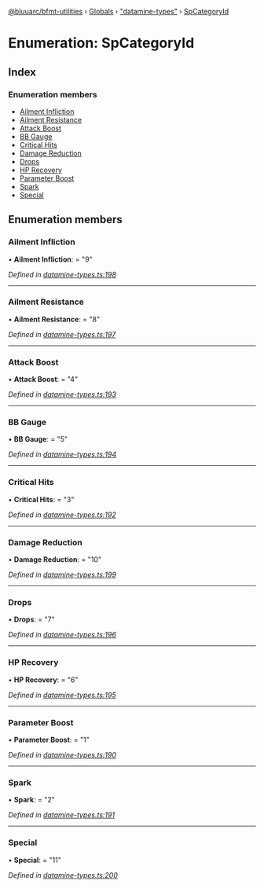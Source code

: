 [@bluuarc/bfmt-utilities](../README.md) › [Globals](../globals.md) › ["datamine-types"](../modules/_datamine_types_.md) › [SpCategoryId](_datamine_types_.spcategoryid.md)

# Enumeration: SpCategoryId

## Index

### Enumeration members

* [Ailment Infliction](_datamine_types_.spcategoryid.md#ailment-infliction)
* [Ailment Resistance](_datamine_types_.spcategoryid.md#ailment-resistance)
* [Attack Boost](_datamine_types_.spcategoryid.md#attack-boost)
* [BB Gauge](_datamine_types_.spcategoryid.md#bb-gauge)
* [Critical Hits](_datamine_types_.spcategoryid.md#critical-hits)
* [Damage Reduction](_datamine_types_.spcategoryid.md#damage-reduction)
* [Drops](_datamine_types_.spcategoryid.md#drops)
* [HP Recovery](_datamine_types_.spcategoryid.md#hp-recovery)
* [Parameter Boost](_datamine_types_.spcategoryid.md#parameter-boost)
* [Spark](_datamine_types_.spcategoryid.md#spark)
* [Special](_datamine_types_.spcategoryid.md#special)

## Enumeration members

###  Ailment Infliction

• **Ailment Infliction**: = "9"

*Defined in [datamine-types.ts:198](https://github.com/BluuArc/bfmt-utilities/blob/6b85551/src/datamine-types.ts#L198)*

___

###  Ailment Resistance

• **Ailment Resistance**: = "8"

*Defined in [datamine-types.ts:197](https://github.com/BluuArc/bfmt-utilities/blob/6b85551/src/datamine-types.ts#L197)*

___

###  Attack Boost

• **Attack Boost**: = "4"

*Defined in [datamine-types.ts:193](https://github.com/BluuArc/bfmt-utilities/blob/6b85551/src/datamine-types.ts#L193)*

___

###  BB Gauge

• **BB Gauge**: = "5"

*Defined in [datamine-types.ts:194](https://github.com/BluuArc/bfmt-utilities/blob/6b85551/src/datamine-types.ts#L194)*

___

###  Critical Hits

• **Critical Hits**: = "3"

*Defined in [datamine-types.ts:192](https://github.com/BluuArc/bfmt-utilities/blob/6b85551/src/datamine-types.ts#L192)*

___

###  Damage Reduction

• **Damage Reduction**: = "10"

*Defined in [datamine-types.ts:199](https://github.com/BluuArc/bfmt-utilities/blob/6b85551/src/datamine-types.ts#L199)*

___

###  Drops

• **Drops**: = "7"

*Defined in [datamine-types.ts:196](https://github.com/BluuArc/bfmt-utilities/blob/6b85551/src/datamine-types.ts#L196)*

___

###  HP Recovery

• **HP Recovery**: = "6"

*Defined in [datamine-types.ts:195](https://github.com/BluuArc/bfmt-utilities/blob/6b85551/src/datamine-types.ts#L195)*

___

###  Parameter Boost

• **Parameter Boost**: = "1"

*Defined in [datamine-types.ts:190](https://github.com/BluuArc/bfmt-utilities/blob/6b85551/src/datamine-types.ts#L190)*

___

###  Spark

• **Spark**: = "2"

*Defined in [datamine-types.ts:191](https://github.com/BluuArc/bfmt-utilities/blob/6b85551/src/datamine-types.ts#L191)*

___

###  Special

• **Special**: = "11"

*Defined in [datamine-types.ts:200](https://github.com/BluuArc/bfmt-utilities/blob/6b85551/src/datamine-types.ts#L200)*
